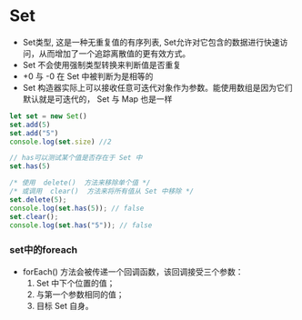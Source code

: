 # Set
- Set类型, 这是一种无重复值的有序列表, Set允许对它包含的数据进行快速访问，从而增加了一个追踪离散值的更有效方式。
- Set 不会使用强制类型转换来判断值是否重复
- +0 与 -0 在 Set 中被判断为是相等的
- Set  构造器实际上可以接收任意可迭代对象作为参数。能使用数组是因为它们默认就是可迭代的， Set 与 Map 也是一样
```js
let set = new Set()
set.add(5)
set.add("5")
console.log(set.size) //2

// has可以测试某个值是否存在于 Set 中
set.has(5) 

/* 使用  delete()  方法来移除单个值 */
/* 或调用  clear()  方法来将所有值从 Set 中移除 */
set.delete(5);
console.log(set.has(5)); // false
set.clear();
console.log(set.has("5")); // false

```

### set中的foreach
- forEach()  方法会被传递一个回调函数，该回调接受三个参数：
  1. Set 中下个位置的值；
  2. 与第一个参数相同的值；
  3. 目标 Set 自身。 